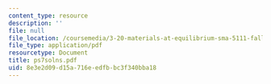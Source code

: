 ```yaml
---
content_type: resource
description: ''
file: null
file_location: /coursemedia/3-20-materials-at-equilibrium-sma-5111-fall-2003/8e3e2d09d15a716eedfbbc3f340bba18_ps7solns.pdf
file_type: application/pdf
resourcetype: Document
title: ps7solns.pdf
uid: 8e3e2d09-d15a-716e-edfb-bc3f340bba18
---
```

